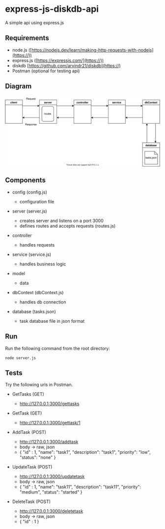 # express-js-diskdb-api

A simple api using express.js

## Requirements

* node.js ([https://nodejs.dev/learn/making-http-requests-with-nodejs](https://))
* express.js ([https://expressjs.com/](https://))
* diskdb [https://github.com/arvindr21/diskdb](https://)
* Postman (optional for testing api)

## Diagram

![Alt text](./diagram.svg)

## Components

* config (config.js)

  - configuration file
* server (server.js)

  - creates server and listens on a port 3000
  - defines routes and accepts requests (routes.js)
* controller

  - handles requests
* service (service.js)

  - handles business logic
* model

  - data
* dbContext (dbContext.js)

  - handles db connection
* database (tasks.json)

  - task database file in json format

## Run

Run the following command from the root directory:

```
node server.js
```

## Tests

Try the following urls in Postman.

* GetTasks (GET)

  * http://127.0.0.1:3000/gettasks
* GetTask (GET)

  * http://127.0.0.1:3000/gettask/1
* AddTask (POST)

  * http://127.0.0.1:3000/addtask
  * body -> raw, json
  * { "id" : 1, "name": "task1", "description": "task1", "priority": "low", "status": "none" }
* UpdateTask (POST)

  * http://127.0.0.1:3000/updatetask
  * body -> raw, json
  * { "id" : 1, "name": "task11", "description": "task11", "priority": "medium", "status": "started" }
* DeleteTask (POST)

  * http://127.0.0.1:3000/deletetask
  * body -> raw, json
  * { "id" : 1 }
